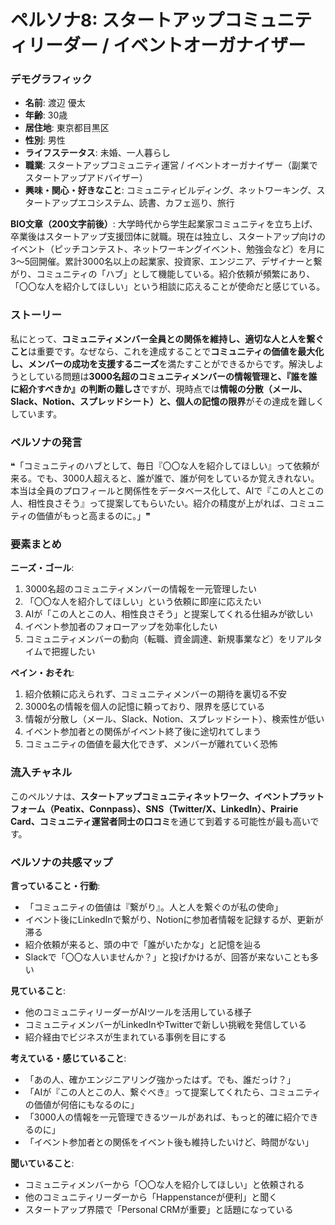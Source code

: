 # ペルソナ8: スタートアップコミュニティリーダー / イベントオーガナイザー

### デモグラフィック
- **名前**: 渡辺 優太
- **年齢**: 30歳
- **居住地**: 東京都目黒区
- **性別**: 男性
- **ライフステータス**: 未婚、一人暮らし
- **職業**: スタートアップコミュニティ運営 / イベントオーガナイザー（副業でスタートアップアドバイザー）
- **興味・関心・好きなこと**: コミュニティビルディング、ネットワーキング、スタートアップエコシステム、読書、カフェ巡り、旅行

**BIO文章（200文字前後）**:
大学時代から学生起業家コミュニティを立ち上げ、卒業後はスタートアップ支援団体に就職。現在は独立し、スタートアップ向けのイベント（ピッチコンテスト、ネットワーキングイベント、勉強会など）を月に3〜5回開催。累計3000名以上の起業家、投資家、エンジニア、デザイナーと繋がり、コミュニティの「ハブ」として機能している。紹介依頼が頻繁にあり、「〇〇な人を紹介してほしい」という相談に応えることが使命だと感じている。

### ストーリー
私にとって、**コミュニティメンバー全員との関係を維持し、適切な人と人を繋ぐこと**は重要です。なぜなら、これを達成することで**コミュニティの価値を最大化し、メンバーの成功を支援するニーズ**を満たすことができるからです。解決しようとしている問題は**3000名超のコミュニティメンバーの情報管理と、『誰を誰に紹介すべきか』の判断の難しさ**ですが、現時点では**情報の分散（メール、Slack、Notion、スプレッドシート）と、個人の記憶の限界**がその達成を難しくしています。

### ペルソナの発言
❝「コミュニティのハブとして、毎日『〇〇な人を紹介してほしい』って依頼が来る。でも、3000人超えると、誰が誰で、誰が何をしているか覚えきれない。本当は全員のプロフィールと関係性をデータベース化して、AIで『この人とこの人、相性良さそう』って提案してもらいたい。紹介の精度が上がれば、コミュニティの価値がもっと高まるのに。」❞

### 要素まとめ

**ニーズ・ゴール**:
1. 3000名超のコミュニティメンバーの情報を一元管理したい
2. 「〇〇な人を紹介してほしい」という依頼に即座に応えたい
3. AIが「この人とこの人、相性良さそう」と提案してくれる仕組みが欲しい
4. イベント参加者のフォローアップを効率化したい
5. コミュニティメンバーの動向（転職、資金調達、新規事業など）をリアルタイムで把握したい

**ペイン・おそれ**:
1. 紹介依頼に応えられず、コミュニティメンバーの期待を裏切る不安
2. 3000名の情報を個人の記憶に頼っており、限界を感じている
3. 情報が分散し（メール、Slack、Notion、スプレッドシート）、検索性が低い
4. イベント参加者との関係がイベント終了後に途切れてしまう
5. コミュニティの価値を最大化できず、メンバーが離れていく恐怖

### 流入チャネル
このペルソナは、**スタートアップコミュニティネットワーク、イベントプラットフォーム（Peatix、Connpass）、SNS（Twitter/X、LinkedIn）、Prairie Card、コミュニティ運営者同士の口コミ**を通じて到着する可能性が最も高いです。

### ペルソナの共感マップ

**言っていること・行動**:
- 「コミュニティの価値は『繋がり』。人と人を繋ぐのが私の使命」
- イベント後にLinkedInで繋がり、Notionに参加者情報を記録するが、更新が滞る
- 紹介依頼が来ると、頭の中で「誰がいたかな」と記憶を辿る
- Slackで「〇〇な人いませんか？」と投げかけるが、回答が来ないことも多い

**見ていること**:
- 他のコミュニティリーダーがAIツールを活用している様子
- コミュニティメンバーがLinkedInやTwitterで新しい挑戦を発信している
- 紹介経由でビジネスが生まれている事例を目にする

**考えている・感じていること**:
- 「あの人、確かエンジニアリング強かったはず。でも、誰だっけ？」
- 「AIが『この人とこの人、繋ぐべき』って提案してくれたら、コミュニティの価値が何倍にもなるのに」
- 「3000人の情報を一元管理できるツールがあれば、もっと的確に紹介できるのに」
- 「イベント参加者との関係をイベント後も維持したいけど、時間がない」

**聞いていること**:
- コミュニティメンバーから「〇〇な人を紹介してほしい」と依頼される
- 他のコミュニティリーダーから「Happenstanceが便利」と聞く
- スタートアップ界隈で「Personal CRMが重要」と話題になっている
